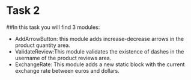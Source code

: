 # Task 2

##In this task you will find 3 modules: 
- AddArrowButton: this module adds increase-decrease arrows in the product quantity area.
- ValidateReview:This module validates the existence of dashes in the username of the product reviews area.
- ExchangeRate: This module adds a new static block with the current exchange rate between euros and dollars.
